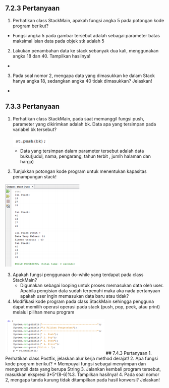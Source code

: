 ## 7.2.3 Pertanyaan
1. Perhatikan class StackMain, apakah fungsi angka 5 pada potongan kode program berikut?
* Fungsi angka 5 pada gambar tersebut adalah sebagai parameter batas maksimal isian data pada
objek stk adalah 5
2. Lakukan penambahan data ke stack sebanyak dua kali, menggunakan angka 18 dan 40. Tampilkan
hasilnya! 
* 
3. Pada soal nomor 2, mengapa data yang dimasukkan ke dalam Stack hanya angka 18, sedangkan
angka 40 tidak dimasukkan? Jelaskan! 
* 
## 7.3.3 Pertanyaan
1. Perhatikan class StackMain, pada saat memanggil fungsi push, parameter yang dikirimkan adalah
bk. Data apa yang tersimpan pada variabel bk tersebut?

    <img src="./ss/s.png">

    * Data yang tersimpan dalam parameter tersebut adalah data buku(judul, nama, pengarang,
tahun terbit , jumlh halaman dan harga)
2. Tunjukkan potongan kode program untuk menentukan kapasitas penampungan stack!

<img src="./ss/2.png">

3. Apakah fungsi penggunaan do-while yang terdapat pada class StackMain?
    * Digunakan sebagai looping untuk proses memasukan data oleh user. Apabila pengisian data
sudah terpenuhi maka aka nada pertanyaan apakah user ingin memasukan data baru atau
tidak?
4. Modifikasi kode program pada class StackMain sehingga pengguna dapat memilih operasi
operasi pada stack (push, pop, peek, atau print) melalui pilihan menu program
<img src="./ss/4.png">
## 7.4.3 Pertanyaan
1. Perhatikan class Postfix, jelaskan alur kerja method derajat!
2. Apa fungsi kode program berikut?
    * Mempuyai fungsi sebagai menyimpan dan mengambil data yang berupa String
3. Jalankan kembali program tersebut, masukkan ekspresi 3*5^(8-6)%3. Tampilkan hasilnya! 
4. Pada soal nomor 2, mengapa tanda kurung tidak ditampilkan pada hasil konversi? Jelaskan!
